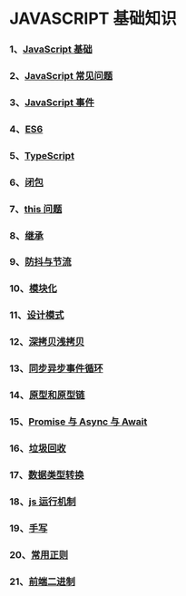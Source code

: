 # JAVASCRIPT 基础知识

### 1、[JavaScript 基础](/JAVASCRIPT/JavaScript基础)

### 2、[JavaScript 常见问题](/JAVASCRIPT/JavaScript常见问题)

### 3、[JavaScript 事件](/JAVASCRIPT/JavaScript事件)

### 4、[ES6](/JAVASCRIPT/ES6)

### 5、[TypeScript](/JAVASCRIPT/TypeScript)

### 6、[闭包](/JAVASCRIPT/闭包)

### 7、[this 问题](/JAVASCRIPT/this问题)

### 8、[继承](/JAVASCRIPT/继承)

### 9、[防抖与节流](/JAVASCRIPT/防抖与节流)

### 10、[模块化](/JAVASCRIPT/模块化)

### 11、[设计模式](/JAVASCRIPT/设计模式)

### 12、[深拷贝浅拷贝](/JAVASCRIPT/深拷贝浅拷贝)

### 13、[同步异步事件循环](/JAVASCRIPT/同步异步事件循环)

### 14、[原型和原型链](/JAVASCRIPT/原型和原型链)

### 15、[Promise 与 Async 与 Await](/JAVASCRIPT/Promise与Async与Await)

### 16、[垃圾回收](/JAVASCRIPT/垃圾回收)

### 17、[数据类型转换](/JAVASCRIPT/数据类型转换)

### 18、[js 运行机制](/JAVASCRIPT/js运行机制)

### 19、[手写](/JAVASCRIPT/手写)

### 20、[常用正则](/JAVASCRIPT/常用正则)

### 21、[前端二进制](/JAVASCRIPT/前端二进制)
